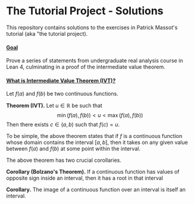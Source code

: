 # The Tutorial Project - Solutions

This repository contains solutions to the exercises in Patrick Massot's tutorial (aka "the tutorial project). 

<h4><u><b>Goal</b></u></h4>
Prove a series of statements from undergraduate real analysis course in Lean 4, culminating in a proof of the intermediate value theorem. 

<h4><u><b>What is Intermediate Value Theorem (IVT)?</b></u></h4>

Let $f(a)$ and $f(b)$ be two continuous functions. 
 
**Theorem (IVT).** Let $u \in \mathbb{R}$ be such that 
$$\min (f(a), f(b)) < u < \max(f(a), f(b))$$
Then there exists $c \in (a, b)$ such that $f(c) = u$. 

To be simple, the above theorem states that if $f$ is a continuous function whose domain contains the interval $[a, b]$, then it takes on any given value between $f(a)$ and $f(b)$ at some point within the interval. 

The above theorem has two crucial corollaries. 

**Corollary (Bolzano's Theorem).** If a continuous function has values of opposite sign inside an interval, then it has a root in that interval

**Corollary.** The image of a continuous function over an interval is itself an interval.